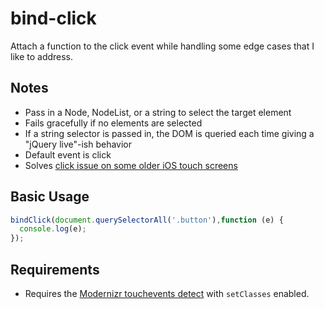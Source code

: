 # bind-click

Attach a function to the click event while handling some edge cases that I like
to address.

## Notes

- Pass in a Node, NodeList, or a string to select the target element
- Fails gracefully if no elements are selected
- If a string selector is passed in, the DOM is queried each time giving a "jQuery live"-ish behavior
- Default event is click
- Solves [click issue on some older iOS touch screens](https://bugs.jquery.com/ticket/5677) 

## Basic Usage

```javascript
bindClick(document.querySelectorAll('.button'),function (e) {
  console.log(e);
});
```

## Requirements

- Requires the [Modernizr touchevents detect](https://modernizr.com/download?touchevents-setclasses&q=touchev) with `setClasses` enabled.
